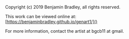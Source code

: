 Copyright (c) 2019 Benjamin Bradley, all rights reserved.

This work can be viewed online at: [https://benjaminbradley.github.io/genart1/]()

For more information, contact the artist at bgcb11 at gmail.
